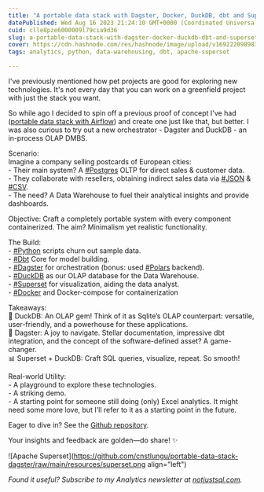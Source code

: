 ```yaml
---
title: "A portable data stack with Dagster, Docker, DuckDB, dbt and Superset"
datePublished: Wed Aug 16 2023 21:24:10 GMT+0000 (Coordinated Universal Time)
cuid: clle8pze6000009l79cia9d36
slug: a-portable-data-stack-with-dagster-docker-duckdb-dbt-and-superset
cover: https://cdn.hashnode.com/res/hashnode/image/upload/v1692220989834/5a74ad38-d90f-452b-9454-13fd3366f68a.png
tags: analytics, python, data-warehousing, dbt, apache-superset

---
```


I've previously mentioned how pet projects are good for exploring new technologies. It's not every day that you can work on a greenfield project with just the stack you want.

So while ago I decided to spin off a previous proof of concept I've had ([portable data stack with Airflow](https://github.com/cnstlungu/portable-data-stack-airflow)) and create one just like that, but better. I was also curious to try out a new orchestrator - Dagster and DuckDB - an in-process OLAP DMBS.

Scenario:  
Imagine a company selling postcards of European cities:  
\- Their main system? A [#Postgres](https://www.linkedin.com/feed/hashtag/?keywords=postgres&highlightedUpdateUrns=urn%3Ali%3Aactivity%3A7097688173878652929) OLTP for direct sales & customer data.  
\- They collaborate with resellers, obtaining indirect sales data via [#JSON](https://www.linkedin.com/feed/hashtag/?keywords=json&highlightedUpdateUrns=urn%3Ali%3Aactivity%3A7097688173878652929) & [#CSV](https://www.linkedin.com/feed/hashtag/?keywords=csv&highlightedUpdateUrns=urn%3Ali%3Aactivity%3A7097688173878652929).  
\- The need? A Data Warehouse to fuel their analytical insights and provide dashboards.

Objective: Craft a completely portable system with every component containerized. The aim? Minimalism yet realistic functionality.

The Build:  
\- [#Python](https://www.linkedin.com/feed/hashtag/?keywords=python&highlightedUpdateUrns=urn%3Ali%3Aactivity%3A7097688173878652929) scripts churn out sample data.  
\- [#Dbt](https://www.linkedin.com/feed/hashtag/?keywords=dbt&highlightedUpdateUrns=urn%3Ali%3Aactivity%3A7097688173878652929) Core for model building.  
\- [#Dagster](https://www.linkedin.com/feed/hashtag/?keywords=dagster&highlightedUpdateUrns=urn%3Ali%3Aactivity%3A7097688173878652929) for orchestration (bonus: used [#Polars](https://www.linkedin.com/feed/hashtag/?keywords=polars&highlightedUpdateUrns=urn%3Ali%3Aactivity%3A7097688173878652929) backend).  
\- [#DuckDB](https://www.linkedin.com/feed/hashtag/?keywords=duckdb&highlightedUpdateUrns=urn%3Ali%3Aactivity%3A7097688173878652929) as our OLAP database for the Data Warehouse.  
\- [#Superset](https://www.linkedin.com/feed/hashtag/?keywords=superset&highlightedUpdateUrns=urn%3Ali%3Aactivity%3A7097688173878652929) for visualization, aiding the data analyst.  
\- [#Docker](https://www.linkedin.com/feed/hashtag/?keywords=docker&highlightedUpdateUrns=urn%3Ali%3Aactivity%3A7097688173878652929) and Docker-compose for containerization

Takeaways:  
🌟 DuckDB: An OLAP gem! Think of it as Sqlite’s OLAP counterpart: versatile, user-friendly, and a powerhouse for these applications.  
📘 Dagster: A joy to navigate. Stellar documentation, impressive dbt integration, and the concept of the software-defined asset? A game-changer.  
📊 Superset + DuckDB: Craft SQL queries, visualize, repeat. So smooth!

Real-world Utility:  
\- A playground to explore these technologies.  
\- A striking demo.  
\- A starting point for someone still doing (only) Excel analytics. It might need some more love, but I'll refer to it as a starting point in the future.

Eager to dive in? See the [Github repository](https://github.com/cnstlungu/portable-data-stack-dagster).

Your insights and feedback are golden—do share! ✨

![Apache Superset](https://github.com/cnstlungu/portable-data-stack-dagster/raw/main/resources/superset.png align="left")

*Found it useful? Subscribe to my Analytics newsletter at* [*notjustsql.com*](https://www.notjustsql.com)*.*